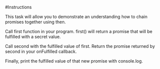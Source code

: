 #Instructions

This task will allow you to demonstrate an understanding how to chain promises
together using then.

Call first function in your program. first() will return a promise that
will be fulfilled with a secret value.

Call second with the fulfilled value of first. Return the promise returned
by second in your onFulfilled callback.

Finally, print the fulfilled value of that new promise with console.log.
